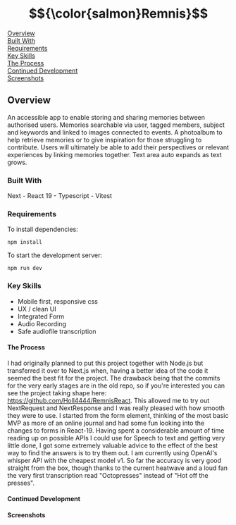 
# $${\color{salmon}Remnis}$$

[Overview](#overview)\
[Built With](#built-with)\
[Requirements](#requirements)\
[Key Skills](#key-skills)\
[The Process](#the-process)\
[Continued Development](#continued-development)\
[Screenshots](#screenshots)

## Overview

An accessible app to enable storing and sharing memories between authorised users. Memories searchable via user, tagged members, subject and keywords and linked to images connected to events. A photoalbum to help retrieve memories or to give inspiration for those struggling to contribute. 
Users will ultimately be able to add their perspectives or relevant experiences by linking memories together. Text area auto expands as text grows.

### Built With
Next - React 19 - Typescript - Vitest

### Requirements

To install dependencies:
```
npm install
```

To start the development server:
```
npm run dev
```

### Key Skills
- Mobile first, responsive css
- UX / clean UI
- Integrated Form
- Audio Recording
- Safe audiofile transcription

#### The Process
I had originally planned to put this project together with Node.js but transferred it over to Next.js when, having a better idea of the code it seemed the best fit for the project. The drawback being that the commits for the very early stages are in the old repo, so if you're interested you can see the project taking shape here: https://github.com/Holl4444/RemnisReact. This allowed me to try out NextRequest and NextResponse and I was really pleased with how smooth they were to use. 
I started from the form element, thinking of the most basic MVP as more of an online journal and had some fun looking into the changes to forms in React-19. Having spent a considerable amount of time reading up on possible APIs I could use for Speech to text and getting very little done, I got some extremely valuable advice to the effect of the best way to find
the answers is to try them out. I am currently using OpenAI's whisper API with the cheapest model v1. So far the accuracy is very good straight from the box, though thanks to the current heatwave and a loud fan the very first transcription read "Octopresses" instead of "Hot off the presses".



#### Continued Development

#### Screenshots

